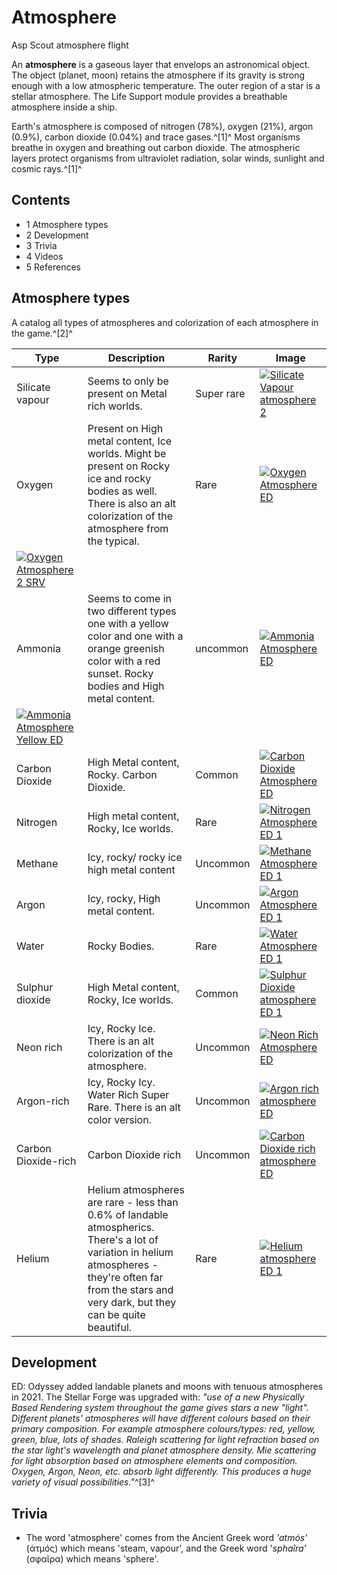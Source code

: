# Atmosphere
Asp Scout atmosphere flight
 		 	 

An **atmosphere** is a gaseous layer that envelops an astronomical object. The object (planet, moon) retains the atmosphere if its gravity is strong enough with a low atmospheric temperature. The outer region of a star is a stellar atmosphere. The Life Support module provides a breathable atmosphere inside a ship.

Earth's atmosphere is composed of nitrogen (78%), oxygen (21%), argon (0.9%), carbon dioxide (0.04%) and trace gases.^[1]^ Most organisms breathe in oxygen and breathing out carbon dioxide. The atmospheric layers protect organisms from ultraviolet radiation, solar winds, sunlight and cosmic rays.^[1]^

## Contents

- 1 Atmosphere types
- 2 Development
- 3 Trivia
- 4 Videos
- 5 References

## Atmosphere types

A catalog all types of atmospheres and colorization of each atmosphere in the game.^[2]^

| Type | Description | Rarity | Image |
| --- | --- | --- | --- |
| Silicate vapour | Seems to only be present on Metal rich worlds. | Super rare | [![Silicate Vapour atmosphere 2](https://static.wikia.nocookie.net/elite-dangerous/images/9/9f/Silicate_Vapour_atmosphere_2.jpg/revision/latest/scale-to-width-down/180?cb=20240625055509)](https://static.wikia.nocookie.net/elite-dangerous/images/9/9f/Silicate_Vapour_atmosphere_2.jpg/revision/latest?cb=20240625055509) |
| Oxygen | Present on High metal content, Ice worlds. Might be present on Rocky ice and rocky bodies as well. There is also an alt colorization of the atmosphere from the typical. | Rare | [![Oxygen Atmosphere ED](https://static.wikia.nocookie.net/elite-dangerous/images/c/cb/Oxygen_Atmosphere_ED.jpg/revision/latest/scale-to-width-down/180?cb=20240625055739)](https://static.wikia.nocookie.net/elite-dangerous/images/c/cb/Oxygen_Atmosphere_ED.jpg/revision/latest?cb=20240625055739) 	 		 			 		 		 		 	 
 	 	[![Oxygen Atmosphere 2 SRV](https://static.wikia.nocookie.net/elite-dangerous/images/d/d0/Oxygen_Atmosphere_2_SRV.jpg/revision/latest/scale-to-width-down/180?cb=20240625055819)](https://static.wikia.nocookie.net/elite-dangerous/images/d/d0/Oxygen_Atmosphere_2_SRV.jpg/revision/latest?cb=20240625055819) |
| Ammonia | Seems to come in two different types one with a yellow color and one with a orange greenish color with a red sunset. Rocky bodies and High metal content. | uncommon | [![Ammonia Atmosphere ED](https://static.wikia.nocookie.net/elite-dangerous/images/9/91/Ammonia_Atmosphere_ED.jpg/revision/latest/scale-to-width-down/180?cb=20240625060534)](https://static.wikia.nocookie.net/elite-dangerous/images/9/91/Ammonia_Atmosphere_ED.jpg/revision/latest?cb=20240625060534) 	 		 			 		 		 		 	 
 	 	[![Ammonia Atmosphere Yellow ED](https://static.wikia.nocookie.net/elite-dangerous/images/9/99/Ammonia_Atmosphere_Yellow_ED.jpg/revision/latest/scale-to-width-down/180?cb=20240625060618)](https://static.wikia.nocookie.net/elite-dangerous/images/9/99/Ammonia_Atmosphere_Yellow_ED.jpg/revision/latest?cb=20240625060618) |
| Carbon Dioxide | High Metal content, Rocky. Carbon Dioxide. | Common | [![Carbon Dioxide Atmosphere ED](https://static.wikia.nocookie.net/elite-dangerous/images/6/6d/Carbon_Dioxide_Atmosphere_ED.jpg/revision/latest/scale-to-width-down/180?cb=20240625063421)](https://static.wikia.nocookie.net/elite-dangerous/images/6/6d/Carbon_Dioxide_Atmosphere_ED.jpg/revision/latest?cb=20240625063421) |
| Nitrogen | High metal content, Rocky, Ice worlds. | Rare | [![Nitrogen Atmosphere ED 1](https://static.wikia.nocookie.net/elite-dangerous/images/1/13/Nitrogen_Atmosphere_ED_1.jpg/revision/latest/scale-to-width-down/180?cb=20240705025737)](https://static.wikia.nocookie.net/elite-dangerous/images/1/13/Nitrogen_Atmosphere_ED_1.jpg/revision/latest?cb=20240705025737) |
| Methane | Icy, rocky/ rocky ice high metal content | Uncommon | [![Methane Atmosphere ED 1](https://static.wikia.nocookie.net/elite-dangerous/images/e/e2/Methane_Atmosphere_ED_1.jpg/revision/latest/scale-to-width-down/180?cb=20240705071042)](https://static.wikia.nocookie.net/elite-dangerous/images/e/e2/Methane_Atmosphere_ED_1.jpg/revision/latest?cb=20240705071042) |
| Argon | Icy, rocky, High metal content. | Uncommon | [![Argon Atmosphere ED 1](https://static.wikia.nocookie.net/elite-dangerous/images/b/b7/Argon_Atmosphere_ED_1.jpg/revision/latest/scale-to-width-down/180?cb=20240705071506)](https://static.wikia.nocookie.net/elite-dangerous/images/b/b7/Argon_Atmosphere_ED_1.jpg/revision/latest?cb=20240705071506) |
| Water | Rocky Bodies. | Rare | [![Water Atmosphere ED 1](https://static.wikia.nocookie.net/elite-dangerous/images/c/c8/Water_Atmosphere_ED_1.jpg/revision/latest/scale-to-width-down/180?cb=20240705072116)](https://static.wikia.nocookie.net/elite-dangerous/images/c/c8/Water_Atmosphere_ED_1.jpg/revision/latest?cb=20240705072116) |
| Sulphur dioxide | High Metal content, Rocky, Ice worlds. | Common | [![Sulphur Dioxide atmosphere ED 1](https://static.wikia.nocookie.net/elite-dangerous/images/7/73/Sulphur_Dioxide_atmosphere_ED_1.jpg/revision/latest/scale-to-width-down/180?cb=20240705072306)](https://static.wikia.nocookie.net/elite-dangerous/images/7/73/Sulphur_Dioxide_atmosphere_ED_1.jpg/revision/latest?cb=20240705072306) |
| Neon rich | Icy, Rocky Ice. There is an alt colorization of the atmosphere. | Uncommon | [![Neon Rich Atmosphere ED](https://static.wikia.nocookie.net/elite-dangerous/images/c/c6/Neon_Rich_Atmosphere_ED.jpg/revision/latest/scale-to-width-down/180?cb=20240705072754)](https://static.wikia.nocookie.net/elite-dangerous/images/c/c6/Neon_Rich_Atmosphere_ED.jpg/revision/latest?cb=20240705072754) |
| Argon-rich | Icy, Rocky Icy.  Water Rich Super Rare. There is an alt color version. | Uncommon | [![Argon rich atmosphere ED](https://static.wikia.nocookie.net/elite-dangerous/images/c/c5/Argon_rich_atmosphere_ED.jpg/revision/latest/scale-to-width-down/180?cb=20240705091800)](https://static.wikia.nocookie.net/elite-dangerous/images/c/c5/Argon_rich_atmosphere_ED.jpg/revision/latest?cb=20240705091800) |
| Carbon Dioxide-rich | Carbon Dioxide rich | Uncommon | [![Carbon Dioxide rich atmosphere ED](https://static.wikia.nocookie.net/elite-dangerous/images/2/22/Carbon_Dioxide_rich_atmosphere_ED.jpg/revision/latest/scale-to-width-down/180?cb=20240705073127)](https://static.wikia.nocookie.net/elite-dangerous/images/2/22/Carbon_Dioxide_rich_atmosphere_ED.jpg/revision/latest?cb=20240705073127) |
| Helium | Helium atmospheres are rare - less than 0.6% of landable atmospherics. There's a lot of variation in helium atmospheres - they're often far from the stars and very dark, but they can be quite beautiful. | Rare | [![Helium atmosphere ED 1](https://static.wikia.nocookie.net/elite-dangerous/images/0/0f/Helium_atmosphere_ED_1.jpg/revision/latest/scale-to-width-down/180?cb=20240705070427)](https://static.wikia.nocookie.net/elite-dangerous/images/0/0f/Helium_atmosphere_ED_1.jpg/revision/latest?cb=20240705070427) |

## Development

ED: Odyssey added landable planets and moons with tenuous atmospheres in 2021. The Stellar Forge was upgraded with: *"use of a new Physically Based Rendering system throughout the game gives stars a new "light". Different planets' atmospheres will have different colours based on their primary composition. For example atmosphere colours/types: red, yellow, green, blue, lots of shades. Raleigh scattering for light refraction based on the star light's wavelength and planet atmosphere density. Mie scattering for light absorption based on atmosphere elements and composition. Oxygen, Argon, Neon, etc. absorb light differently. This produces a huge variety of visual possibilities."*^[3]^

## Trivia

- The word 'atmosphere' comes from the Ancient Greek word *'atmós'* (ἀτμός) which means 'steam, vapour', and the Greek word '*sphaîra'* (σφαῖρα) which means 'sphere'.